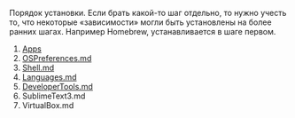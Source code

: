 Порядок установки. Если брать какой-то шаг отдельно, то нужно учесть то, что некоторые «зависимости» могли быть установлены на более ранних шагах. Например Homebrew, устанавливается в шаге первом.

1. [Apps](/Development%20book/mac_setup/Apps.md)
2. [OSPreferences.md](/Development%20book/mac_setup/OSPreferences.md)
3. [Shell.md](/Development%20book/mac_setup/Shell.md)
4. [Languages.md](/Development%20book/mac_setup/Languages.md)
5. [DeveloperTools.md](/Development%20book/mac_setup/DeveloperTools.md)
6. SublimeText3.md
7. VirtualBox.md
